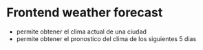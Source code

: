 # Frontend weather forecast
- permite obtener el clima actual de una ciudad
- permite obtener el pronostico del clima de los siguientes 5 dias